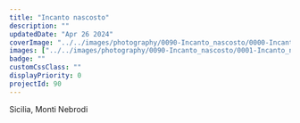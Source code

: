```yaml
---
title: "Incanto nascosto"
description: ""
updatedDate: "Apr 26 2024"
coverImage: "../../images/photography/0090-Incanto_nascosto/0000-Incanto_nascosto_Funghi_bosco_Sicilia_Monti_Nebrodi_natura_scoperta_micelio_sottobosco_Olympus_OM1_60MM_12_40MM.jpg"
images: ["../../images/photography/0090-Incanto_nascosto/0001-Incanto_nascosto_Funghi_bosco_Sicilia_Monti_Nebrodi_natura_scoperta_micelio_sottobosco_Olympus_OM1_60MM_12_40MM.jpg","../../images/photography/0090-Incanto_nascosto/0002-Incanto_nascosto_Funghi_bosco_Sicilia_Monti_Nebrodi_natura_scoperta_micelio_sottobosco_Olympus_OM1_60MM_12_40MM.jpg","../../images/photography/0090-Incanto_nascosto/0003-Incanto_nascosto_Funghi_bosco_Sicilia_Monti_Nebrodi_natura_scoperta_micelio_sottobosco_Olympus_OM1_60MM_12_40MM.jpg","../../images/photography/0090-Incanto_nascosto/0004-Incanto_nascosto_Funghi_bosco_Sicilia_Monti_Nebrodi_natura_scoperta_micelio_sottobosco_Olympus_OM1_60MM_12_40MM.jpg","../../images/photography/0090-Incanto_nascosto/0005-Incanto_nascosto_Funghi_bosco_Sicilia_Monti_Nebrodi_natura_scoperta_micelio_sottobosco_Olympus_OM1_60MM_12_40MM.jpg","../../images/photography/0090-Incanto_nascosto/0006-Incanto_nascosto_Funghi_bosco_Sicilia_Monti_Nebrodi_natura_scoperta_micelio_sottobosco_Olympus_OM1_60MM_12_40MM.jpg","../../images/photography/0090-Incanto_nascosto/0007-Incanto_nascosto_Funghi_bosco_Sicilia_Monti_Nebrodi_natura_scoperta_micelio_sottobosco_Olympus_OM1_60MM_12_40MM.jpg","../../images/photography/0090-Incanto_nascosto/0008-Incanto_nascosto_Funghi_bosco_Sicilia_Monti_Nebrodi_natura_scoperta_micelio_sottobosco_Olympus_OM1_60MM_12_40MM.jpg","../../images/photography/0090-Incanto_nascosto/0009-Incanto_nascosto_Funghi_bosco_Sicilia_Monti_Nebrodi_natura_scoperta_micelio_sottobosco_Olympus_OM1_60MM_12_40MM.jpg","../../images/photography/0090-Incanto_nascosto/0010-Incanto_nascosto_Funghi_bosco_Sicilia_Monti_Nebrodi_natura_scoperta_micelio_sottobosco_Olympus_OM1_60MM_12_40MM.jpg","../../images/photography/0090-Incanto_nascosto/0011-Incanto_nascosto_Funghi_bosco_Sicilia_Monti_Nebrodi_natura_scoperta_micelio_sottobosco_Olympus_OM1_60MM_12_40MM.jpg","../../images/photography/0090-Incanto_nascosto/0012-Incanto_nascosto_Funghi_bosco_Sicilia_Monti_Nebrodi_natura_scoperta_micelio_sottobosco_Olympus_OM1_60MM_12_40MM.jpg"]
badge: ""
customCssClass: ""
displayPriority: 0
projectId: 90
---
```


Sicilia, Monti Nebrodi
